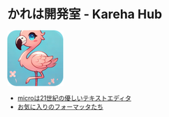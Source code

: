 # かれは開発室 - Kareha Hub

![フラミンゴ - Flamingo](flamingo.png)

* [microは21世紀の優しいテキストエディタ](micro.html)
* [お気に入りのフォーマッタたち](formatters.html)
